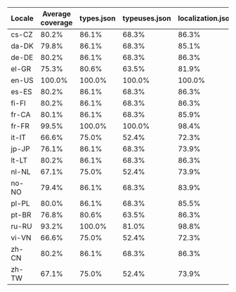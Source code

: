 ﻿| Locale | Average coverage | types.json | typeuses.json | localization.json |
| ------ | ---------------- | ---------- | ------------- | ----------------- |
| cs-CZ | 80.2% | 86.1% | 68.3% | 86.3% |
| da-DK | 79.8% | 86.1% | 68.3% | 85.1% |
| de-DE | 80.2% | 86.1% | 68.3% | 86.3% |
| el-GR | 75.3% | 80.6% | 63.5% | 81.9% |
| en-US | 100.0% | 100.0% | 100.0% | 100.0% |
| es-ES | 80.2% | 86.1% | 68.3% | 86.3% |
| fi-FI | 80.2% | 86.1% | 68.3% | 86.3% |
| fr-CA | 80.1% | 86.1% | 68.3% | 85.9% |
| fr-FR | 99.5% | 100.0% | 100.0% | 98.4% |
| it-IT | 66.6% | 75.0% | 52.4% | 72.3% |
| jp-JP | 76.1% | 86.1% | 68.3% | 73.9% |
| lt-LT | 80.2% | 86.1% | 68.3% | 86.3% |
| nl-NL | 67.1% | 75.0% | 52.4% | 73.9% |
| no-NO | 79.4% | 86.1% | 68.3% | 83.9% |
| pl-PL | 80.0% | 86.1% | 68.3% | 85.5% |
| pt-BR | 76.8% | 80.6% | 63.5% | 86.3% |
| ru-RU | 93.2% | 100.0% | 81.0% | 98.8% |
| vi-VN | 66.6% | 75.0% | 52.4% | 72.3% |
| zh-CN | 80.2% | 86.1% | 68.3% | 86.3% |
| zh-TW | 67.1% | 75.0% | 52.4% | 73.9% |
